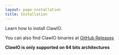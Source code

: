 ```yaml
---
layout: page-installation
title: Installation
---
```


Learn how to install ClawIO.

You can also find ClawIO binaries at [GitHub Releases](https://github.com/clawio/clawiod/releases)

**ClawIO is only supported on 64 bits architectures**

